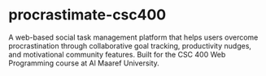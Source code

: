 # procrastimate-csc400
A web-based social task management platform that helps users overcome procrastination through collaborative goal tracking, productivity nudges, and motivational community features. Built for the CSC 400 Web Programming course at Al Maaref University.
